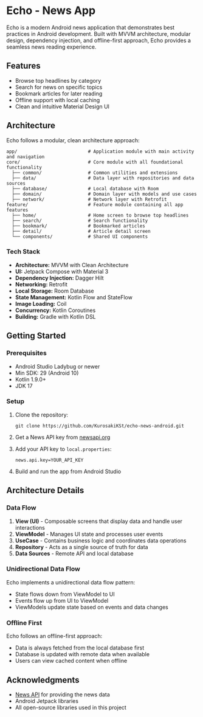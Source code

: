 # Echo - News App

Echo is a modern Android news application that demonstrates best practices in Android development. Built with MVVM architecture, modular design, dependency injection, and offline-first approach, Echo provides a seamless news reading experience.

## Features

- Browse top headlines by category
- Search for news on specific topics
- Bookmark articles for later reading
- Offline support with local caching
- Clean and intuitive Material Design UI

## Architecture

Echo follows a modular, clean architecture approach:

```
app/                          # Application module with main activity and navigation
core/                         # Core module with all foundational functionality
  ├── common/                 # Common utilities and extensions
  ├── data/                   # Data layer with repositories and data sources
  ├── database/               # Local database with Room
  ├── domain/                 # Domain layer with models and use cases
  ├── network/                # Network layer with Retrofit
feature/                      # Feature module containing all app features
  ├── home/                   # Home screen to browse top headlines
  ├── search/                 # Search functionality
  ├── bookmark/               # Bookmarked articles
  ├── detail/                 # Article detail screen
  └── components/             # Shared UI components
```

### Tech Stack

- **Architecture:** MVVM with Clean Architecture
- **UI:** Jetpack Compose with Material 3
- **Dependency Injection:** Dagger Hilt
- **Networking:** Retrofit
- **Local Storage:** Room Database
- **State Management:** Kotlin Flow and StateFlow
- **Image Loading:** Coil
- **Concurrency:** Kotlin Coroutines
- **Building:** Gradle with Kotlin DSL

## Getting Started

### Prerequisites

- Android Studio Ladybug or newer
- Min SDK: 29 (Android 10)
- Kotlin 1.9.0+
- JDK 17

### Setup

1. Clone the repository:
   ```
   git clone https://github.com/KurosakiKSt/echo-news-android.git
   ```

2. Get a News API key from [newsapi.org](https://newsapi.org)

3. Add your API key to `local.properties`:
   ```
   news.api.key=YOUR_API_KEY
   ```

4. Build and run the app from Android Studio

## Architecture Details

### Data Flow

1. **View (UI)** - Composable screens that display data and handle user interactions
2. **ViewModel** - Manages UI state and processes user events
3. **UseCase** - Contains business logic and coordinates data operations
4. **Repository** - Acts as a single source of truth for data
5. **Data Sources** - Remote API and local database

### Unidirectional Data Flow

Echo implements a unidirectional data flow pattern:
- State flows down from ViewModel to UI
- Events flow up from UI to ViewModel
- ViewModels update state based on events and data changes

### Offline First

Echo follows an offline-first approach:
- Data is always fetched from the local database first
- Database is updated with remote data when available
- Users can view cached content when offline

## Acknowledgments

- [News API](https://newsapi.org/) for providing the news data
- Android Jetpack libraries
- All open-source libraries used in this project
